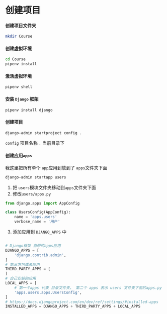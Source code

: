 # 创建项目

#### 创建项目文件夹
```bash
mkdir Course
```

#### 创建虚拟环境
```bash
cd Course
pipenv install
```

#### 激活虚拟环境
```bash
pipenv shell
```

#### 安装 `Django` 框架
```bash
pipenv install django
```

#### 创建项目
```bash
django-admin startproject config .
```
`config` 项目名称
`.` 当前目录下 

#### 创建应用`apps`
我这里把所有单个 `app`应用到放到了 `apps`文件夹下面
```bash
django-admin startapp users
```
1. 把 `users`模块文件夹移动到`apps`文件夹下面
2. 修改`users/apps.py`  
```python
from django.apps import AppConfig

class UsersConfig(AppConfig):
    name = 'apps.users'
    verbose_name = '用户'
```
3. 添加应用到 `DJANGO_APPS` 中
```python

# Django框架 自带的apps应用
DJANGO_APPS = [
    'django.contrib.admin',
]
# 第三方包或者应用
THIRD_PARTY_APPS = [
]
# 自己安装的应用
LOCAL_APPS = [
    # 第一个apps 代表 目录文件夹， 第二个 apps 表示 users 文件夹下面的apps.py
    'apps.users.apps.UsersConfig',
]
# https://docs.djangoproject.com/en/dev/ref/settings/#installed-apps
INSTALLED_APPS = DJANGO_APPS + THIRD_PARTY_APPS + LOCAL_APPS
```

